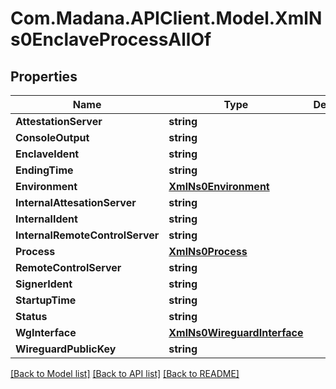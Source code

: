 
# Com.Madana.APIClient.Model.XmlNs0EnclaveProcessAllOf

## Properties

Name | Type | Description | Notes
------------ | ------------- | ------------- | -------------
**AttestationServer** | **string** |  | [optional] 
**ConsoleOutput** | **string** |  | [optional] 
**EnclaveIdent** | **string** |  | [optional] 
**EndingTime** | **string** |  | [optional] 
**Environment** | [**XmlNs0Environment**](XmlNs0Environment.md) |  | [optional] 
**InternalAttesationServer** | **string** |  | [optional] 
**InternalIdent** | **string** |  | [optional] 
**InternalRemoteControlServer** | **string** |  | [optional] 
**Process** | [**XmlNs0Process**](XmlNs0Process.md) |  | [optional] 
**RemoteControlServer** | **string** |  | [optional] 
**SignerIdent** | **string** |  | [optional] 
**StartupTime** | **string** |  | [optional] 
**Status** | **string** |  | [optional] 
**WgInterface** | [**XmlNs0WireguardInterface**](XmlNs0WireguardInterface.md) |  | [optional] 
**WireguardPublicKey** | **string** |  | [optional] 

[[Back to Model list]](../README.md#documentation-for-models)
[[Back to API list]](../README.md#documentation-for-api-endpoints)
[[Back to README]](../README.md)

